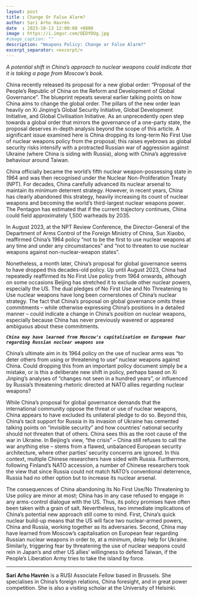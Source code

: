 ```yaml
---
layout: post
title : Change Or False Alarm?
author: Sari Arho Havrén
date  : 2023-10-13 12:00:00 +0800
image : https://i.imgur.com/QEDYDUg.jpg
#image_caption: ""
description: "Weapons Policy: Change or False Alarm?"
excerpt_separator: <excerpt/>
---
```


_A potential shift in China’s approach to nuclear weapons could indicate that it is taking a page from Moscow’s book._

<excerpt/>

China recently released its proposal for a new global order: “Proposal of the People’s Republic of China on the Reform and Development of Global Governance”. The blueprint repeats several earlier talking points on how China aims to change the global order. The pillars of the new order lean heavily on Xi Jinping’s Global Security Initiative, Global Development Initiative, and Global Civilisation Initiative. As an unprecedently open step towards a global order that mirrors the governance of a one-party state, the proposal deserves in-depth analysis beyond the scope of this article. A significant issue examined here is China dropping its long-term No First Use of nuclear weapons policy from the proposal; this raises eyebrows as global security risks intensify with a protracted Russian war of aggression against Ukraine (where China is siding with Russia), along with China’s aggressive behaviour around Taiwan.

China officially became the world’s fifth nuclear weapon-possessing state in 1964 and was then recognised under the Nuclear Non-Proliferation Treaty (NPT). For decades, China carefully advanced its nuclear arsenal to maintain its minimum deterrent strategy. However, in recent years, China has clearly abandoned this strategy, heavily increasing its count of nuclear weapons and becoming the world’s third-largest nuclear weapons power. The Pentagon has estimated that if the current trajectory continues, China could field approximately 1,500 warheads by 2035.

In August 2023, at the NPT Review Conference, the Director-General of the Department of Arms Control of the Foreign Ministry of China, Sun Xiaobo, reaffirmed China’s 1964 policy “not to be the first to use nuclear weapons at any time and under any circumstances” and “not to threaten to use nuclear weapons against non-nuclear-weapon states”.

Nonetheless, a month later, China’s proposal for global governance seems to have dropped this decades-old policy. Up until August 2023, China had repeatedly reaffirmed its No First Use policy from 1964 onwards, although on some occasions Beijing has stretched it to exclude other nuclear powers, especially the US. The dual pledges of No First Use and No Threatening to Use nuclear weapons have long been cornerstones of China’s nuclear strategy. The fact that China’s proposal on global governance omits these commitments – while otherwise expressing China’s positions in a detailed manner – could indicate a change in China’s position on nuclear weapons, especially because China has never previously wavered or appeared ambiguous about these commitments.

___`China may have learned from Moscow’s capitalisation on European fear regarding Russian nuclear weapons use`___

China’s ultimate aim in its 1964 policy on the use of nuclear arms was “to deter others from using or threatening to use” nuclear weapons against China. Could dropping this from an important policy document simply be a mistake, or is this a deliberate new shift in policy, perhaps based on Xi Jinping’s analyses of “changes not seen in a hundred years”, or influenced by Russia’s threatening rhetoric directed at NATO allies regarding nuclear weapons?

While China’s proposal for global governance demands that the international community oppose the threat or use of nuclear weapons, China appears to have excluded its unilateral pledge to do so. Beyond this, China’s tacit support for Russia in its invasion of Ukraine has cemented talking points on “invisible security” and how countries’ national security should not threaten that of others. China sees this as the root cause of the war in Ukraine. In Beijing’s view, “the crisis” – China still refuses to call the war anything else – stems from a flawed, unbalanced European security architecture, where other parties’ security concerns are ignored. In this context, multiple Chinese researchers have sided with Russia. Furthermore, following Finland’s NATO accession, a number of Chinese researchers took the view that since Russia could not match NATO’s conventional deterrence, Russia had no other option but to increase its nuclear arsenal.

The consequences of China abandoning its No First Use/No Threatening to Use policy are minor at most; China has in any case refused to engage in any arms-control dialogue with the US. Thus, its policy promises have often been taken with a grain of salt. Nevertheless, two immediate implications of China’s potential new approach still come to mind. First, China’s quick nuclear build-up means that the US will face two nuclear-armed powers, China and Russia, working together as its adversaries. Second, China may have learned from Moscow’s capitalisation on European fear regarding Russian nuclear weapons in order to, at a minimum, delay help for Ukraine. Similarly, triggering fear by threatening the use of nuclear weapons could rein in Japan’s and other US allies’ willingness to defend Taiwan, if the People’s Liberation Army tries to take the island by force.

---

__Sari Arho Havrén__ is a RUSI Associate Fellow based in Brussels. She specialises in China’s foreign relations, China foresight, and in great power competition. She is also a visiting scholar at the University of Helsinki.
